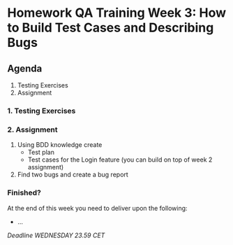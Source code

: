 # Homework QA Training Week 3: How to Build Test Cases and Describing Bugs

## Agenda

1. Testing Exercises
2. Assignment

### 1. Testing Exercises

### 2. Assignment

1. Using BDD knowledge create
   - Test plan
   - Test cases for the Login feature (you can build on top of week 2 assignment)
2. Find two bugs and create a bug report

### Finished?

At the end of this week you need to deliver upon the following:

- ...

_Deadline WEDNESDAY 23.59 CET_
